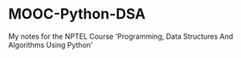 # MOOC-Python-DSA
My notes for the NPTEL Course 'Programming, Data Structures And Algorithms Using Python'

